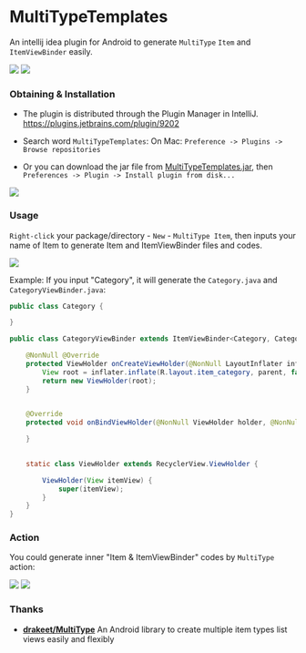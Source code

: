 # MultiTypeTemplates
An intellij idea plugin for Android to generate `MultiType` `Item` and `ItemViewBinder` easily.

![](http://ww1.sinaimg.cn/large/86e2ff85gw1f8ylqaegmoj203k03k3yg.jpg) ![](http://ww4.sinaimg.cn/large/86e2ff85gw1f8ylrw6vd9j203k03k747.jpg)

### Obtaining & Installation

- The plugin is distributed through the Plugin Manager in IntelliJ. https://plugins.jetbrains.com/plugin/9202

- Search word `MultiTypeTemplates`: On Mac: `Preference -> Plugins -> Browse repositories`

- Or you can download the jar file from [MultiTypeTemplates.jar](https://github.com/drakeet/MultiTypeTemplates/releases),
then `Preferences -> Plugin -> Install plugin from disk...`

![](http://ww4.sinaimg.cn/large/86e2ff85gw1f935l0kwilj21kw0t3akm.jpg)

### Usage

`Right-click` your package/directory - `New` - `MultiType Item`, then inputs your name of Item to generate Item and ItemViewBinder files and codes.

![](http://ww4.sinaimg.cn/large/86e2ff85gw1f8yj0sejd6j21340ben1s.jpg)

Example: If you input "Category", it will generate the `Category.java` and `CategoryViewBinder.java`:

```java
public class Category {

}
```

```java
public class CategoryViewBinder extends ItemViewBinder<Category, CategoryViewBinder.ViewHolder> {

    @NonNull @Override
    protected ViewHolder onCreateViewHolder(@NonNull LayoutInflater inflater, @NonNull ViewGroup parent) {
        View root = inflater.inflate(R.layout.item_category, parent, false);
        return new ViewHolder(root);
    }
    

    @Override
    protected void onBindViewHolder(@NonNull ViewHolder holder, @NonNull Category category) {

    }

    
    static class ViewHolder extends RecyclerView.ViewHolder {

        ViewHolder(View itemView) {
            super(itemView);
        }
    }
}
```

### Action

You could generate inner "Item & ItemViewBinder" codes by `MultiType` action: 

![](https://i.loli.net/2017/12/04/5a2554792d299.png) ![](https://i.loli.net/2017/12/04/5a2554792ee80.png)

### Thanks

- **[drakeet/MultiType](https://github.com/drakeet/MultiType)**
 An Android library to create multiple item types list views easily and flexibly
